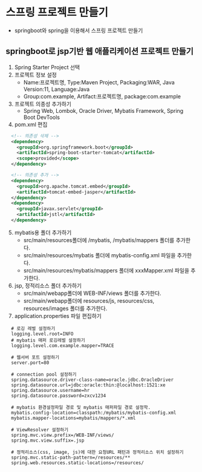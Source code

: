 # 스프링 프로젝트 만들기
- springboot와 spring을 이용해서 스프링 프로젝트 만들기

## springboot로 jsp기반 웹 애플리케이션 프로젝트 만들기
1. Spring Starter Project 선택
2. 프로젝트 정보 설정
    - Name:프로젝트명, Type:Maven Project, Packaging:WAR, Java Version:11, Language:Java
    - Group:com.example, Artifact:프로젝트명, package:com.example
3. 프로젝트 의종성 추가하기
    - Spring Web, Lombok, Oracle Driver, Mybatis Framework, Spring Boot DevTools
4. pom.xml 편집
```xml
  <!-- 의존성 삭제 -->
  <dependency>
    <groupId>org.springframework.boot</groupId>
    <artifactId>spring-boot-starter-tomcat</artifactId>
    <scope>provided</scope>
  </dependency>
```
```xml
  <!-- 의존성 추가 -->
  <dependency>
    <groupId>org.apache.tomcat.embed</groupId>
    <artifactId>tomcat-embed-jasper</artifactId>
  </dependency>
  <dependency>
    <groupId>javax.servlet</groupId>
    <artifactId>jstl</artifactId>
  </dependency>
```
5. mybatis용 폴더 추가하기
    - src/main/resources폴더에 /mybatis, /mybatis/mappers 폴더를 추가한다.
    - src/main/resources/mybatis 폴더에 mybatis-config.xml 파일을 추가한다.
    - src/main/resources/mybatis/mappers 폴더에 xxxMapper.xml 파일을 추가한다.
6. jsp, 정적리소스 폴더 추가하기
    - src/main/webapp폴더에 WEB-INF/views 폴더를 추가한다.
    - src/main/webapp폴더에 resources/js, resources/css, resources/images 폴더를 추가한다.
7. application.properties 파일 편집하기
```properties
  # 로깅 레벌 설정하기
  logging.level.root=INFO
  # mybatis 매퍼 로깅레벌 설정하기
  logging.level.com.example.mapper=TRACE

  # 웹서버 포트 설정하기
  server.port=80

  # connection pool 설정하기
  spring.datasource.driver-class-name=oracle.jdbc.OracleDriver
  spring.datasource.url=jdbc:oracle:thin:@localhost:1521:xe
  spring.datasource.username=hr
  spring.datasource.password=zxcv1234

  # mybatis 환경설정파일 경로 및 mybatis 매퍼파일 경로 설정학.
  mybatis.config-location=classpath:/mybatis/mybatis-config.xml
  mybatis.mapper-locations=mybatis/mappers/*.xml

  # ViewResolver 설정하기
  spring.mvc.view.prefix=/WEB-INF/views/
  spring.mvc.view.suffix=.jsp

  # 정적리소스(css, image, js)에 대한 요청URL 패턴과 정적리소스 위치 설정하기
  spring.mvc.static-path-pattern=/resources/**
  spring.web.resources.static-locations=/resources/
```

